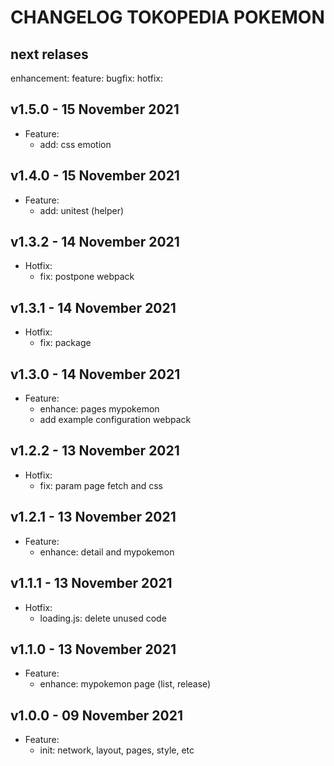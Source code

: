# CHANGELOG TOKOPEDIA POKEMON

## next relases
enhancement:
feature:
bugfix:
hotfix:

## v1.5.0 - 15 November 2021
- Feature:
    - add: css emotion

## v1.4.0 - 15 November 2021
- Feature:
    - add: unitest (helper)

## v1.3.2 - 14 November 2021
- Hotfix:
    - fix: postpone webpack

## v1.3.1 - 14 November 2021
- Hotfix:
    - fix: package

## v1.3.0 - 14 November 2021
- Feature:
    - enhance: pages mypokemon
    - add example configuration webpack

## v1.2.2 - 13 November 2021
- Hotfix:
    - fix: param page fetch and css

## v1.2.1 - 13 November 2021
- Feature:
    - enhance: detail and mypokemon

## v1.1.1 - 13 November 2021
- Hotfix:
    - loading.js: delete unused code

## v1.1.0 - 13 November 2021
- Feature:
    - enhance: mypokemon page (list, release)

## v1.0.0 - 09 November 2021
- Feature:
    - init: network, layout, pages, style, etc